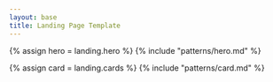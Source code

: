 ```yaml
---
layout: base
title: Landing Page Template
---
```


<div class="grid-container usa-prose">

{% assign hero = landing.hero %}
{% include "patterns/hero.md" %}

{% assign card = landing.cards %}
{% include "patterns/card.md" %}

</div>